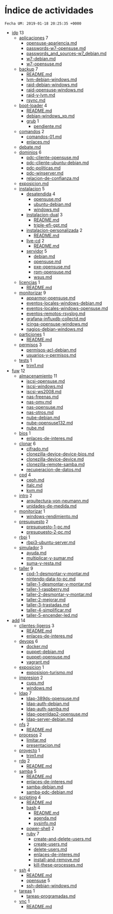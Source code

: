 # Índice de actividades

`Fecha UM: 2019-01-18 20:25:35 +0000`

* [idp](actividades/idp) 13
    * [aplicaciones](actividades/idp/aplicaciones) 7
        * [opensuse-apariencia.md](actividades/idp/aplicaciones/opensuse-apariencia.md)
        * [passwords-w7-opensuse.md](actividades/idp/aplicaciones/passwords-w7-opensuse.md)
        * [passwords_and_sources-w7_debian.md](actividades/idp/aplicaciones/passwords_and_sources-w7_debian.md)
        * [w7-debian.md](actividades/idp/aplicaciones/w7-debian.md)
        * [w7-opensuse.md](actividades/idp/aplicaciones/w7-opensuse.md)
    * [backup](actividades/idp/backup) 7
        * [README.md](actividades/idp/backup/README.md)
        * [lvm-debian-windows.md](actividades/idp/backup/lvm-debian-windows.md)
        * [raid-debian-windows.md](actividades/idp/backup/raid-debian-windows.md)
        * [raid-opensuse-windows.md](actividades/idp/backup/raid-opensuse-windows.md)
        * [raid-y-lvm.md](actividades/idp/backup/raid-y-lvm.md)
        * [rsync.md](actividades/idp/backup/rsync.md)
    * [boot-loader](actividades/idp/boot-loader) 4
        * [README.md](actividades/idp/boot-loader/README.md)
        * [debian-windows_xp.md](actividades/idp/boot-loader/debian-windows_xp.md)
        * [grub](actividades/idp/boot-loader/grub) 1
            * [pendiente.md](actividades/idp/boot-loader/grub/pendiente.md)
    * [comandos](actividades/idp/comandos) 2
        * [comandos-01.md](actividades/idp/comandos/comandos-01.md)
        * [enlaces.md](actividades/idp/comandos/enlaces.md)
    * [debate.md](actividades/idp/debate.md)
    * [dominios](actividades/idp/dominios) 6
        * [pdc-cliente-opensuse.md](actividades/idp/dominios/pdc-cliente-opensuse.md)
        * [pdc-cliente-ubuntu-debian.md](actividades/idp/dominios/pdc-cliente-ubuntu-debian.md)
        * [pdc-politicas.md](actividades/idp/dominios/pdc-politicas.md)
        * [pdc-winserver.md](actividades/idp/dominios/pdc-winserver.md)
        * [relacion-de-confianza.md](actividades/idp/dominios/relacion-de-confianza.md)
    * [exposicion.md](actividades/idp/exposicion.md)
    * [instalacion](actividades/idp/instalacion) 5
        * [desatendida](actividades/idp/instalacion/desatendida) 4
            * [opensuse.md](actividades/idp/instalacion/desatendida/opensuse.md)
            * [ubuntu-debian.md](actividades/idp/instalacion/desatendida/ubuntu-debian.md)
            * [windows.md](actividades/idp/instalacion/desatendida/windows.md)
        * [instalacion-dual](actividades/idp/instalacion/instalacion-dual) 3
            * [README.md](actividades/idp/instalacion/instalacion-dual/README.md)
            * [triple-efi-gpt.md](actividades/idp/instalacion/instalacion-dual/triple-efi-gpt.md)
        * [instalacion-personalizada](actividades/idp/instalacion/instalacion-personalizada) 2
            * [README.md](actividades/idp/instalacion/instalacion-personalizada/README.md)
        * [live-cd](actividades/idp/instalacion/live-cd) 2
            * [README.md](actividades/idp/instalacion/live-cd/README.md)
        * [servidor](actividades/idp/instalacion/servidor) 5
            * [debian.md](actividades/idp/instalacion/servidor/debian.md)
            * [opensuse.md](actividades/idp/instalacion/servidor/opensuse.md)
            * [pxe-opensuse.md](actividades/idp/instalacion/servidor/pxe-opensuse.md)
            * [rpm-opensuse.md](actividades/idp/instalacion/servidor/rpm-opensuse.md)
            * [wsus.md](actividades/idp/instalacion/servidor/wsus.md)
    * [licencias](actividades/idp/licencias) 1
        * [README.md](actividades/idp/licencias/README.md)
    * [monitorizar](actividades/idp/monitorizar) 9
        * [apparmor-opensuse.md](actividades/idp/monitorizar/apparmor-opensuse.md)
        * [eventos-locales-windows-debian.md](actividades/idp/monitorizar/eventos-locales-windows-debian.md)
        * [eventos-locales-windows-opensuse.md](actividades/idp/monitorizar/eventos-locales-windows-opensuse.md)
        * [eventos-remotos-rsyslog.md](actividades/idp/monitorizar/eventos-remotos-rsyslog.md)
        * [grafana-influxdb-collectd.md](actividades/idp/monitorizar/grafana-influxdb-collectd.md)
        * [icinga-opensuse-windows.md](actividades/idp/monitorizar/icinga-opensuse-windows.md)
        * [nagios-debian-windows.md](actividades/idp/monitorizar/nagios-debian-windows.md)
    * [particiones](actividades/idp/particiones) 1
        * [README.md](actividades/idp/particiones/README.md)
    * [permisos](actividades/idp/permisos) 3
        * [permisos-acl-debian.md](actividades/idp/permisos/permisos-acl-debian.md)
        * [usuarios-y-permisos.md](actividades/idp/permisos/usuarios-y-permisos.md)
    * [tests](actividades/idp/tests) 1
        * [trim1.md](actividades/idp/tests/trim1.md)
* [fuw](actividades/fuw) 12
    * [almacenamiento](actividades/fuw/almacenamiento) 11
        * [iscsi-opensuse.md](actividades/fuw/almacenamiento/iscsi-opensuse.md)
        * [iscsi-windows.md](actividades/fuw/almacenamiento/iscsi-windows.md)
        * [iscsi-ws2008.md](actividades/fuw/almacenamiento/iscsi-ws2008.md)
        * [nas-freenas.md](actividades/fuw/almacenamiento/nas-freenas.md)
        * [nas-omv.md](actividades/fuw/almacenamiento/nas-omv.md)
        * [nas-opensuse.md](actividades/fuw/almacenamiento/nas-opensuse.md)
        * [nas-otros.md](actividades/fuw/almacenamiento/nas-otros.md)
        * [nube-debian.md](actividades/fuw/almacenamiento/nube-debian.md)
        * [nube-opensuse132.md](actividades/fuw/almacenamiento/nube-opensuse132.md)
        * [nube.md](actividades/fuw/almacenamiento/nube.md)
    * [bios](actividades/fuw/bios) 1
        * [enlaces-de-interes.md](actividades/fuw/bios/enlaces-de-interes.md)
    * [clonar](actividades/fuw/clonar) 6
        * [cifrado.md](actividades/fuw/clonar/cifrado.md)
        * [clonezilla-device-device-bios.md](actividades/fuw/clonar/clonezilla-device-device-bios.md)
        * [clonezilla-device-device.md](actividades/fuw/clonar/clonezilla-device-device.md)
        * [clonezilla-remote-samba.md](actividades/fuw/clonar/clonezilla-remote-samba.md)
        * [recuperacion-de-datos.md](actividades/fuw/clonar/recuperacion-de-datos.md)
    * [cpd](actividades/fuw/cpd) 4
        * [ceph.md](actividades/fuw/cpd/ceph.md)
        * [italc.md](actividades/fuw/cpd/italc.md)
        * [kvm.md](actividades/fuw/cpd/kvm.md)
    * [intro](actividades/fuw/intro) 2
        * [arquitectura-von-neumann.md](actividades/fuw/intro/arquitectura-von-neumann.md)
        * [unidades-de-medida.md](actividades/fuw/intro/unidades-de-medida.md)
    * [monitorizar](actividades/fuw/monitorizar) 1
        * [windows-rendimiento.md](actividades/fuw/monitorizar/windows-rendimiento.md)
    * [presupuesto](actividades/fuw/presupuesto) 2
        * [presupuesto-1-pc.md](actividades/fuw/presupuesto/presupuesto-1-pc.md)
        * [presupuesto-2-pc.md](actividades/fuw/presupuesto/presupuesto-2-pc.md)
    * [rbpi](actividades/fuw/rbpi) 1
        * [rbpi3-ubuntu-server.md](actividades/fuw/rbpi/rbpi3-ubuntu-server.md)
    * [simulador](actividades/fuw/simulador) 3
        * [ayuda.md](actividades/fuw/simulador/ayuda.md)
        * [multiplicar-y-sumar.md](actividades/fuw/simulador/multiplicar-y-sumar.md)
        * [suma-y-resta.md](actividades/fuw/simulador/suma-y-resta.md)
    * [taller](actividades/fuw/taller) 9
        * [cpd-1-desmontar-y-montar.md](actividades/fuw/taller/cpd-1-desmontar-y-montar.md)
        * [nintendo-data-to-pc.md](actividades/fuw/taller/nintendo-data-to-pc.md)
        * [taller-1-desmontar-y-montar.md](actividades/fuw/taller/taller-1-desmontar-y-montar.md)
        * [taller-1-raspberry.md](actividades/fuw/taller/taller-1-raspberry.md)
        * [taller-2-desmontar-y-montar.md](actividades/fuw/taller/taller-2-desmontar-y-montar.md)
        * [taller-2-mejorar.md](actividades/fuw/taller/taller-2-mejorar.md)
        * [taller-3-trastadas.md](actividades/fuw/taller/taller-3-trastadas.md)
        * [taller-4-simplificar.md](actividades/fuw/taller/taller-4-simplificar.md)
        * [taller-5-encender-led.md](actividades/fuw/taller/taller-5-encender-led.md)
* [add](actividades/add) 14
    * [clientes-ligeros](actividades/add/clientes-ligeros) 3
        * [README.md](actividades/add/clientes-ligeros/README.md)
        * [enlaces-de-interes.md](actividades/add/clientes-ligeros/enlaces-de-interes.md)
    * [devops](actividades/add/devops) 6
        * [docker.md](actividades/add/devops/docker.md)
        * [puppet-debian.md](actividades/add/devops/puppet-debian.md)
        * [puppet-opensuse.md](actividades/add/devops/puppet-opensuse.md)
        * [vagrant.md](actividades/add/devops/vagrant.md)
    * [exposicion](actividades/add/exposicion) 1
        * [exposision-turismo.md](actividades/add/exposicion/exposision-turismo.md)
    * [impresion](actividades/add/impresion) 2
        * [cups.md](actividades/add/impresion/cups.md)
        * [windows.md](actividades/add/impresion/windows.md)
    * [ldap](actividades/add/ldap) 7
        * [ldap-389ds-opensuse.md](actividades/add/ldap/ldap-389ds-opensuse.md)
        * [ldap-auth-debian.md](actividades/add/ldap/ldap-auth-debian.md)
        * [ldap-auth-samba.md](actividades/add/ldap/ldap-auth-samba.md)
        * [ldap-openldap2-opensuse.md](actividades/add/ldap/ldap-openldap2-opensuse.md)
        * [ldap-server-debian.md](actividades/add/ldap/ldap-server-debian.md)
    * [nfs](actividades/add/nfs) 2
        * [README.md](actividades/add/nfs/README.md)
    * [procesos](actividades/add/procesos) 2
        * [limitar.md](actividades/add/procesos/limitar.md)
        * [presentacion.md](actividades/add/procesos/presentacion.md)
    * [proyecto](actividades/add/proyecto) 1
        * [trim1.md](actividades/add/proyecto/trim1.md)
    * [rdp](actividades/add/rdp) 2
        * [README.md](actividades/add/rdp/README.md)
    * [samba](actividades/add/samba) 5
        * [README.md](actividades/add/samba/README.md)
        * [enlaces-de-interes.md](actividades/add/samba/enlaces-de-interes.md)
        * [samba-debian.md](actividades/add/samba/samba-debian.md)
        * [samba-pdc-debian.md](actividades/add/samba/samba-pdc-debian.md)
    * [scripting](actividades/add/scripting) 4
        * [README.md](actividades/add/scripting/README.md)
        * [bash](actividades/add/scripting/bash) 4
            * [README.md](actividades/add/scripting/bash/README.md)
            * [agenda.md](actividades/add/scripting/bash/agenda.md)
            * [sysinfo.md](actividades/add/scripting/bash/sysinfo.md)
        * [power-shell](actividades/add/scripting/power-shell) 2
        * [ruby](actividades/add/scripting/ruby) 7
            * [create-and-delete-users.md](actividades/add/scripting/ruby/create-and-delete-users.md)
            * [create-users.md](actividades/add/scripting/ruby/create-users.md)
            * [delete-users.md](actividades/add/scripting/ruby/delete-users.md)
            * [enlaces-de-interes.md](actividades/add/scripting/ruby/enlaces-de-interes.md)
            * [install-and-remove.md](actividades/add/scripting/ruby/install-and-remove.md)
            * [kill-these-processes.md](actividades/add/scripting/ruby/kill-these-processes.md)
    * [ssh](actividades/add/ssh) 4
        * [README.md](actividades/add/ssh/README.md)
        * [opensuse](actividades/add/ssh/opensuse) 5
        * [ssh-debian-windows.md](actividades/add/ssh/ssh-debian-windows.md)
    * [tareas](actividades/add/tareas) 1
        * [tareas-programadas.md](actividades/add/tareas/tareas-programadas.md)
    * [vnc](actividades/add/vnc) 1
        * [README.md](actividades/add/vnc/README.md)
